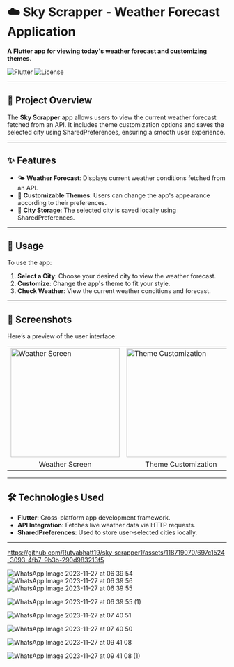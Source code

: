 
 <h1>☁️ Sky Scrapper - Weather Forecast Application</h1>

<p><strong>A Flutter app for viewing today's weather forecast and customizing themes.</strong></p>

<img class="badge" src="https://img.shields.io/badge/Flutter-v2.0%2B-blue?style=flat&logo=flutter" alt="Flutter">
<img class="badge" src="https://img.shields.io/badge/License-MIT-green" alt="License">

<hr>

<h2>🚀 Project Overview</h2>
<p>The <strong>Sky Scrapper</strong> app allows users to view the current weather forecast fetched from an API. It includes theme customization options and saves the selected city using SharedPreferences, ensuring a smooth user experience.</p>

<hr>

<h2>✨ Features</h2>
<ul>
    <li>🌤️ <strong>Weather Forecast</strong>: Displays current weather conditions fetched from an API.</li>
    <li>🎨 <strong>Customizable Themes</strong>: Users can change the app's appearance according to their preferences.</li>
    <li>📍 <strong>City Storage</strong>: The selected city is saved locally using SharedPreferences.</li>
</ul>

<hr>

<h2>🎯 Usage</h2>
<p>To use the app:</p>
<ol>
    <li><strong>Select a City</strong>: Choose your desired city to view the weather forecast.</li>
    <li><strong>Customize</strong>: Change the app's theme to fit your style.</li>
    <li><strong>Check Weather</strong>: View the current weather conditions and forecast.</li>
</ol>

<hr>

<h2>📱 Screenshots</h2>
<p>Here’s a preview of the user interface:</p>

<table>
  <tr>
    <td><img src="https://github.com/Rutvabhatt19/SkyScrapper/assets/118719070/0e32fa9b-836d-4f33-9107-0301fe646b2b" alt="Weather Screen" width="250"></td>
    <td><img src="https://github.com/Rutvabhatt19/sky_scrapper1/assets/118719070/b6f97e80-d980-40a2-986c-a47a7fd4ce5e" alt="Theme Customization" width="250"></td>
    <td><img src="https://github.com/Rutvabhatt19/sky_scrapper1/assets/118719070/ec032a6d-d1ec-4489-aef3-f08c87c76f2e" alt="City Selection" width="250"></td>
  </tr>
  <tr>
    <td align="center">Weather Screen</td>
    <td align="center">Theme Customization</td>
    <td align="center">City Selection</td>
  </tr>
</table>

<hr>

<h2>🛠️ Technologies Used</h2>
<ul>
    <li><strong>Flutter</strong>: Cross-platform app development framework.</li>
    <li><strong>API Integration</strong>: Fetches live weather data via HTTP requests.</li>
    <li><strong>SharedPreferences</strong>: Used to store user-selected cities locally.</li>
</ul>

<hr>



https://github.com/Rutvabhatt19/sky_scrapper1/assets/118719070/697c1524-3093-4fb7-9b3b-290d983213f5



![WhatsApp Image 2023-11-27 at 06 39 54](https://github.com/Rutvabhatt19/SkyScrapper/assets/118719070/0e32fa9b-836d-4f33-9107-0301fe646b2b)
![WhatsApp Image 2023-11-27 at 06 39 56](https://github.com/Rutvabhatt19/SkyScrapper/assets/118719070/b6f97e80-d980-40a2-986c-a47a7fd4ce5e)
![WhatsApp Image 2023-11-27 at 06 39 55](https://github.com/Rutvabhatt19/sky_scrapper1/assets/118719070/ec032a6d-d1ec-4489-aef3-f08c87c76f2e)

![WhatsApp Image 2023-11-27 at 06 39 55 (1)](https://github.com/Rutvabhatt19/sky_scrapper1/assets/118719070/569a12d3-08ac-46de-9073-e14ac5a7b6f2)

![WhatsApp Image 2023-11-27 at 07 40 51](https://github.com/Rutvabhatt19/SkyScrapper/assets/118719070/2238926c-5cf2-4003-ad15-75d6db73faa9)

![WhatsApp Image 2023-11-27 at 07 40 50](https://github.com/Rutvabhatt19/SkyScrapper/assets/118719070/b3bf487c-917f-42ec-ba10-65064bb6eac2)

![WhatsApp Image 2023-11-27 at 09 41 08](https://github.com/Rutvabhatt19/sky_scrapper1/assets/118719070/38dd6807-8d3c-4b84-b964-0d397a33d33b)

![WhatsApp Image 2023-11-27 at 09 41 08 (1)](https://github.com/Rutvabhatt19/sky_scrapper1/assets/118719070/c696569b-0676-48b8-bd2a-6d7f17e66a4d)
